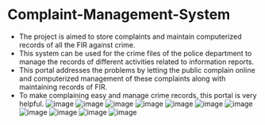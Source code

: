 # Complaint-Management-System
* The project is aimed to store complaints and maintain computerized records of all the FIR against crime. 
* This system can be used for the crime files of the police department to manage the records of different activities related to information reports.
* This portal addresses the problems by letting the public complain online and computerized management of these complaints along with maintaining records of FIR.
* To make complaining easy and manage crime records, this portal is very helpful.
![image](https://user-images.githubusercontent.com/60505090/108099384-8a2eb480-70aa-11eb-881c-d36f42094ad4.png)
![image](https://user-images.githubusercontent.com/60505090/108099532-be09da00-70aa-11eb-86b4-cad240313b78.png)
![image](https://user-images.githubusercontent.com/60505090/108099636-e4c81080-70aa-11eb-88c5-e5e633ec8b01.png)
![image](https://user-images.githubusercontent.com/60505090/108099693-f5788680-70aa-11eb-89c6-071d2001b95d.png)
![image](https://user-images.githubusercontent.com/60505090/108099875-28bb1580-70ab-11eb-90c4-bb6ad26f39ba.png)
![image](https://user-images.githubusercontent.com/60505090/108099965-4ab49800-70ab-11eb-8411-13c4df26c58d.png)
![image](https://user-images.githubusercontent.com/60505090/108100016-5acc7780-70ab-11eb-8c46-cd6fc81fd65a.png)
![image](https://user-images.githubusercontent.com/60505090/108100235-a848e480-70ab-11eb-9a6d-18ff133a4fdf.png)
![image](https://user-images.githubusercontent.com/60505090/108100320-c1ea2c00-70ab-11eb-901d-56e020dfa578.png)
![image](https://user-images.githubusercontent.com/60505090/108100437-ec3be980-70ab-11eb-967b-c5c37ed810df.png)
![image](https://user-images.githubusercontent.com/60505090/108100505-01187d00-70ac-11eb-814f-b72620873633.png)
